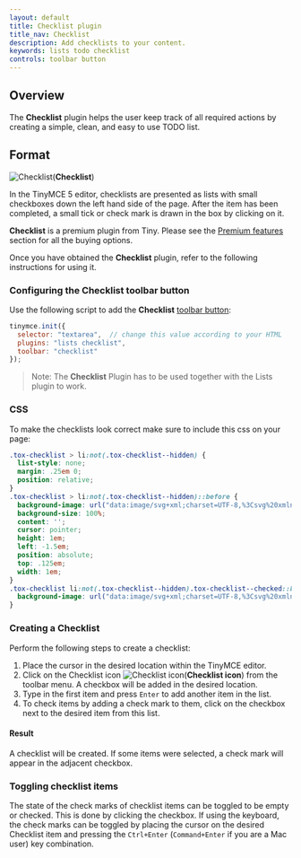```yaml
---
layout: default
title: Checklist plugin
title_nav: Checklist
description: Add checklists to your content.
keywords: lists todo checklist
controls: toolbar button
---
```


## Overview

The **Checklist** plugin helps the user keep track of all required actions by creating a simple, clean, and easy to use TODO list.

## Format

![**Checklist**]({{site.baseurl}}/images/checklist.png)(**Checklist**)

In the TinyMCE 5 editor, checklists are presented as lists with small checkboxes down the left hand side of the page. After the item has been completed, a small tick or check mark is drawn in the box by clicking on it.

**Checklist** is a premium plugin from Tiny. Please see the [Premium features](https://www.tiny.cloud/docs/enterprise/tiny-comments/) section for all the buying options.

Once you have obtained the **Checklist** plugin, refer to the following instructions for using it.


### Configuring the Checklist toolbar button

Use the following script to add the **Checklist** [toolbar button](https://www.tiny.cloud/docs/ui-components/toolbarbuttons/):

```js
tinymce.init({
  selector: "textarea",  // change this value according to your HTML
  plugins: "lists checklist",
  toolbar: "checklist"
});
```

> Note: The **Checklist** Plugin has to be used together with the Lists plugin to work.

### CSS

To make the checklists look correct make sure to include this css on your page:

```css
.tox-checklist > li:not(.tox-checklist--hidden) {
  list-style: none;
  margin: .25em 0;
  position: relative;
}
.tox-checklist > li:not(.tox-checklist--hidden)::before {
  background-image: url("data:image/svg+xml;charset=UTF-8,%3Csvg%20xmlns%3D%22http%3A%2F%2Fwww.w3.org%2F2000%2Fsvg%22%20width%3D%2216%22%20height%3D%2216%22%20viewBox%3D%220%200%2016%2016%22%3E%3Cg%20id%3D%22checklist-unchecked%22%20fill%3D%22none%22%20fill-rule%3D%22evenodd%22%3E%3Crect%20id%3D%22Rectangle%22%20width%3D%2215%22%20height%3D%2215%22%20x%3D%22.5%22%20y%3D%22.5%22%20fill-rule%3D%22nonzero%22%20stroke%3D%22%234C4C4C%22%20rx%3D%222%22%2F%3E%3C%2Fg%3E%3C%2Fsvg%3E%0A");
  background-size: 100%;
  content: '';
  cursor: pointer;
  height: 1em;
  left: -1.5em;
  position: absolute;
  top: .125em;
  width: 1em;
}
.tox-checklist li:not(.tox-checklist--hidden).tox-checklist--checked::before {
  background-image: url("data:image/svg+xml;charset=UTF-8,%3Csvg%20xmlns%3D%22http%3A%2F%2Fwww.w3.org%2F2000%2Fsvg%22%20width%3D%2216%22%20height%3D%2216%22%20viewBox%3D%220%200%2016%2016%22%3E%3Cg%20id%3D%22checklist-checked%22%20fill%3D%22none%22%20fill-rule%3D%22evenodd%22%3E%3Crect%20id%3D%22Rectangle%22%20width%3D%2216%22%20height%3D%2216%22%20fill%3D%22%234099FF%22%20fill-rule%3D%22nonzero%22%20rx%3D%222%22%2F%3E%3Cpath%20id%3D%22Path%22%20fill%3D%22%23FFF%22%20fill-rule%3D%22nonzero%22%20d%3D%22M11.5703186%2C3.14417309%20C11.8516238%2C2.73724603%2012.4164781%2C2.62829933%2012.83558%2C2.89774797%20C13.260121%2C3.17069355%2013.3759736%2C3.72932262%2013.0909105%2C4.14168582%20L7.7580587%2C11.8560195%20C7.43776896%2C12.3193404%206.76483983%2C12.3852142%206.35607322%2C11.9948725%20L3.02491697%2C8.8138662%20C2.66090143%2C8.46625845%202.65798871%2C7.89594698%203.01850234%2C7.54483354%20C3.373942%2C7.19866177%203.94940006%2C7.19592841%204.30829608%2C7.5386474%20L6.85276923%2C9.9684299%20L11.5703186%2C3.14417309%20Z%22%2F%3E%3C%2Fg%3E%3C%2Fsvg%3E%0A");
}
```

### Creating a Checklist

Perform the following steps to create a checklist:

1. Place the cursor in the desired location within the TinyMCE editor.
1. Click on the Checklist icon ![**Checklist icon**]({{site.baseurl}}/images/checklisticon.png)(**Checklist icon**) from the toolbar menu. A checkbox will be added in the desired location.
1. Type in the first item and press `Enter` to add another item in the list.
1. To check items by adding a check mark to them, click on the checkbox next to the desired item from this list.

#### Result

A checklist will be created. If some items were selected, a check mark will appear in the adjacent checkbox.

### Toggling checklist items

The state of the check marks of checklist items can be toggled to be empty or checked. This is done by clicking the checkbox. If using the keyboard, the check marks can be toggled by placing the cursor on the desired Checklist item and pressing the `Ctrl+Enter` (`Command+Enter` if you are a Mac user) key combination.
